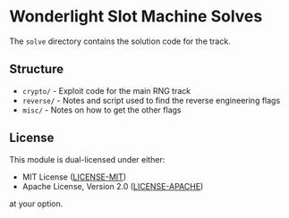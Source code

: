 # Wonderlight Slot Machine Solves

The `solve` directory contains the solution code for the track.

## Structure

- `crypto/` - Exploit code for the main RNG track
- `reverse/` - Notes and script used to find the reverse engineering flags
- `misc/` - Notes on how to get the other flags

## License

This module is dual-licensed under either:

- MIT License ([LICENSE-MIT](../LICENSE-MIT))
- Apache License, Version 2.0 ([LICENSE-APACHE](../LICENSE-APACHE))

at your option.
